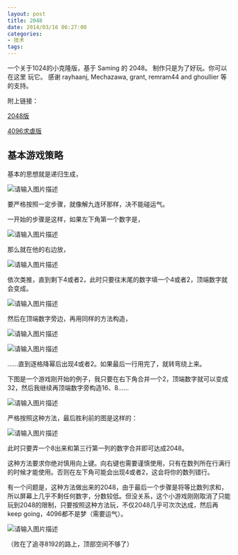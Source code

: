 ```yaml
---
layout: post
title: 2048
date: 2014/03/16 06:27:00
categories: 
- 技术
tags: 
---
```


一个关于1024的小克隆版，基于 Saming 的 2048。 制作只是为了好玩。你可以在这里 玩它。 感谢 rayhaanj, Mechazawa, grant, remram44 and ghoullier 等的支持。 

附上链接： 

[2048版][1]

[4096求虐版][2]

## 基本游戏策略

基本的思想就是递归生成，

![请输入图片描述][3]

要严格按照一定步骤，就像解九连环那样，决不能碰运气。 

一开始的步骤是这样，如果左下角第一个数字是，

![请输入图片描述][4]

那么就在他的右边放，

![请输入图片描述][5]

依次类推，直到剩下4或者2，此时只要往末尾的数字填一个4或者2，顶端数字就会变成。

![请输入图片描述][6]

然后在顶端数字旁边，再用同样的方法构造，

![请输入图片描述][7]

![请输入图片描述][8]

……直到逐格降幂后出现4或者2。如果最后一行用完了，就转弯绕上来。 

下图是一个游戏刚开始的例子，我只要在右下角合并一个2，顶端数字就可以变成32，然后我继续再顶端数字旁构造16、8…… 

![请输入图片描述][9]

严格按照这种方法，最后胜利前的图是这样的： 

![请输入图片描述][10]

此时只要弄一个8出来和第三行第一列的数字合并即可达成2048。 

这种方法要求你绝对慎用向上键。向右键也需要谨慎使用，只有在数列所在行满行的时候才能使用。否则在左下角可能会出现4或者2，这会将你的数列错行。 

有一个问题是，这种方法做出来的2048，由于最后一个步骤是将等比数列求和，所以屏幕上几乎不剩任何数字，分数较低。但没关系，这个小游戏刚刚取消了只能玩到2048的限制，只要按照这种方法玩，不仅2048几乎可次次达成，然后再keep going，4096都不是梦（需要运气）。 

![请输入图片描述][11]

（败在了追寻8192的路上，顶部空间不够了）

 [1]: http://blog.naaln.com/demo/2048/

 [2]: http://blog.naaln.com/demo/4096/

 [3]: http://zhihu.com/equation?tex=2%5En

 [4]: http://zhihu.com/equation?tex=2%5En

 [5]: http://zhihu.com/equation?tex=2%5E%7Bn-1%7D

 [6]: http://zhihu.com/equation?tex=2%5E%7Bn%2B1%7D

 [7]: http://zhihu.com/equation?tex=2%5En

 [8]: http://zhihu.com/equation?tex=2%5E%7Bn-1%7D

 [9]: http://ww1.sinaimg.cn/large/006tNc79gw1f5112i8l1zj30er0en3yy

 [10]: http://ww2.sinaimg.cn/large/006tNc79gw1f5112nurk2j30ak0dcjrw

 [11]: http://ww4.sinaimg.cn/large/006tNc79gw1f5112xxkxkj30g40mbq4j
